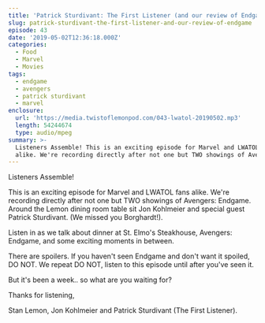 ```yaml
---
title: 'Patrick Sturdivant: The First Listener (and our review of Endgame)'
slug: patrick-sturdivant-the-first-listener-and-our-review-of-endgame
episode: 43
date: '2019-05-02T12:36:18.000Z'
categories:
  - Food
  - Marvel
  - Movies
tags:
  - endgame
  - avengers
  - patrick sturdivant
  - marvel
enclosure:
  url: 'https://media.twistoflemonpod.com/043-lwatol-20190502.mp3'
  length: 54244674
  type: audio/mpeg
summary: >-
  Listeners Assemble! This is an exciting episode for Marvel and LWATOL fans
  alike. We're recording directly after not one but TWO showings of Avengers:
---
```


Listeners Assemble!

This is an exciting episode for Marvel and LWATOL fans alike. We're recording directly after not one but TWO showings of Avengers: Endgame. Around the Lemon dining room table sit Jon Kohlmeier and special guest Patrick Sturdivant. (We missed you Borghardt!).

Listen in as we talk about dinner at St. Elmo's Steakhouse, Avengers: Endgame, and some exciting moments in between.

There are spoilers. If you haven't seen Endgame and don't want it spoiled, DO NOT. We repeat DO NOT, listen to this episode until after you've seen it.

But it's been a week.. so what are you waiting for?

Thanks for listening,

Stan Lemon, Jon Kohlmeier and Patrick Sturdivant (The First Listener).

